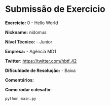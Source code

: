 # Submissão de Exercicio

**Exercicio:** 0 - Hello World

**Nickname:** nidomus

**Nível Técnico:** - Junior

**Empresa:** - Agência MD1

**Twitter**: https://twitter.com/hbtf_42

**Dificuldade de Resolução:** - Baixa 

**Comentários:** 

**Como rodar o desafio**: 
```bash
python main.py